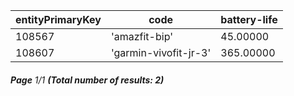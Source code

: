 | entityPrimaryKey | code                  | battery-life |
| ---------------- | --------------------- | ------------ |
| 108567           | 'amazfit-bip'         | 45.00000     |
| 108607           | 'garmin-vivofit-jr-3' | 365.00000    |

###### **Page** 1/1 **(Total number of results: 2)**